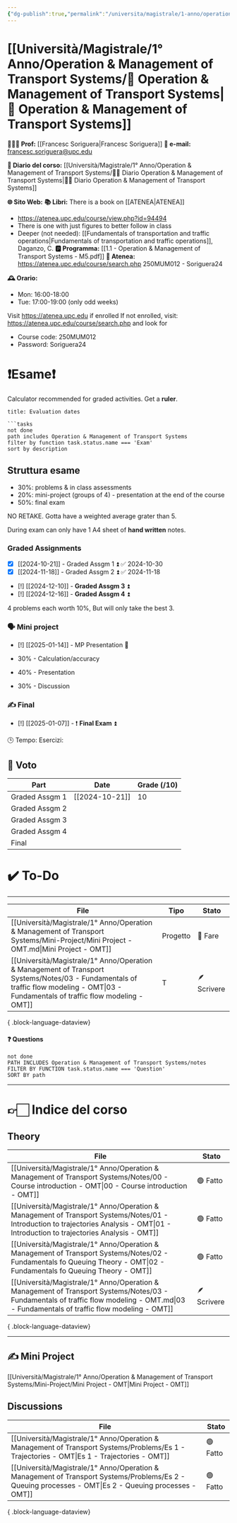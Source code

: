 ```yaml
---
{"dg-publish":true,"permalink":"/universita/magistrale/1-anno/operation-and-management-of-transport-systems/operation-and-management-of-transport-systems/","tags":["UNI"]}
---
```


# [[Università/Magistrale/1° Anno/Operation & Management of Transport Systems/🚦 Operation & Management of Transport Systems\|🚦 Operation & Management of Transport Systems]]


**🧑🏻‍🏫 Prof:** [[Francesc Soriguera\|Francesc Soriguera]]
**📧 e-mail:** francesc.soriguera@upc.edu

**📔 Diario del corso:** [[Università/Magistrale/1° Anno/Operation & Management of Transport Systems/🚦📔 Diario Operation & Management of Transport Systems\|🚦📔 Diario Operation & Management of Transport Systems]]

**🌐 Sito Web:** 
**📚 Libri:** There is a book on [[ATENEA\|ATENEA]]
- https://atenea.upc.edu/course/view.php?id=94494
- There is one with just figures to better follow in class
- Deeper (not needed): [[Fundamentals of transportation and traffic operations\|Fundamentals of transportation and traffic operations]], Daganzo, C.
**🅿️ Programma:** [[1.1 - Operation & Management of Transport Systems - M5.pdf]]
**🔑 Atenea:** https://atenea.upc.edu/course/search.php 250MUM012 - Soriguera24

**🕰 Orario:**
- Mon: 16:00-18:00
- Tue: 17:00-19:00 (only odd weeks)

Visit https://atenea.upc.edu if enrolled
If not enrolled, visit: https://atenea.upc.edu/course/search.php and look for
- Course code: 250MUM012
- Password: Soriguera24


# ❗️Esame❗️

Calculator recommended for graded activities. Get a **ruler**.


```ad-attention
title: Evaluation dates

```tasks
not done
path includes Operation & Management of Transport Systems
filter by function task.status.name === 'Exam'
sort by description

```


## Struttura esame

- 30%: problems & in class assessments
- 20%: mini-project (groups of 4) - presentation at the end of the course
- 50%: final exam

NO RETAKE. Gotta have a weighted average grater than 5. 

During exam can only have 1 A4 sheet of **hand written** notes.

### Graded Assignments

- [x] [[2024-10-21]] - Graded Assgm 1 ⏫ ✅ 2024-10-30
- [x] [[2024-11-18]] - Graded Assgm 2 ⏫ ✅ 2024-11-18
- [!] [[2024-12-10]] - **Graded Assgm 3** ⏫ 
- [!] [[2024-12-16]] - **Graded Assgm 4** ⏫ 

4 problems each worth 10%, But will only take the best 3.

### 🗣 Mini project

- [!] [[2025-01-14]] - MP Presentation 🔼 

- 30% - Calculation/accuracy
- 40% - Presentation
- 30% - Discussion


### ✍️ Final

- [!] [[2025-01-07]] - ❗️ **Final Exam** ⏫ 

🕒 Tempo:
Esercizi: 


## 💯 Voto

| Part           | Date           | Grade (/10) |
| -------------- | -------------- | ----------- |
| Graded Assgm 1 | [[2024-10-21]] | 10          |
| Graded Assgm 2 |                |             |
| Graded Assgm 3 |                |             |
| Graded Assgm 4 |                |             |
| Final          |                |             |


# ✔️ To-Do


___

| File                                                                                                                                                                                      | Tipo     | Stato       |
| ----------------------------------------------------------------------------------------------------------------------------------------------------------------------------------------- | -------- | ----------- |
| [[Università/Magistrale/1° Anno/Operation & Management of Transport Systems/Mini-Project/Mini Project - OMT.md\|Mini Project - OMT]]                                                      | Progetto | 🔴 Fare     |
| [[Università/Magistrale/1° Anno/Operation & Management of Transport Systems/Notes/03 - Fundamentals of traffic flow modeling - OMT\|03 - Fundamentals of traffic flow modeling - OMT]] | T        | 🪶 Scrivere |

{ .block-language-dataview}


#### ❓ Questions

```tasks
not done
PATH INCLUDES Operation & Management of Transport Systems/notes
FILTER BY FUNCTION task.status.name === 'Question'
SORT BY path
```



___

# 👉🏻 Indice del corso
## Theory

| File                                                                                                                                                                                      | Stato       |
| ----------------------------------------------------------------------------------------------------------------------------------------------------------------------------------------- | ----------- |
| [[Università/Magistrale/1° Anno/Operation & Management of Transport Systems/Notes/00 - Course introduction - OMT\|00 - Course introduction - OMT]]                                     | 🟢 Fatto    |
| [[Università/Magistrale/1° Anno/Operation & Management of Transport Systems/Notes/01 - Introduction to trajectories Analysis - OMT\|01 - Introduction to trajectories Analysis - OMT]] | 🟢 Fatto    |
| [[Università/Magistrale/1° Anno/Operation & Management of Transport Systems/Notes/02 - Fundamentals fo Queuing Theory - OMT\|02 - Fundamentals fo Queuing Theory - OMT]]               | 🟢 Fatto    |
| [[Università/Magistrale/1° Anno/Operation & Management of Transport Systems/Notes/03 - Fundamentals of traffic flow modeling - OMT.md\|03 - Fundamentals of traffic flow modeling - OMT]] | 🪶 Scrivere |

{ .block-language-dataview}



___


## ✍️ Mini Project

[[Università/Magistrale/1° Anno/Operation & Management of Transport Systems/Mini-Project/Mini Project - OMT\|Mini Project - OMT]]


## Discussions

| File                                                                                                                                                     | Stato    |
| -------------------------------------------------------------------------------------------------------------------------------------------------------- | -------- |
| [[Università/Magistrale/1° Anno/Operation & Management of Transport Systems/Problems/Es 1 - Trajectories - OMT\|Es 1 - Trajectories - OMT]]           | 🟢 Fatto |
| [[Università/Magistrale/1° Anno/Operation & Management of Transport Systems/Problems/Es 2 - Queuing processes - OMT\|Es 2 - Queuing processes - OMT]] | 🟢 Fatto |

{ .block-language-dataview}



